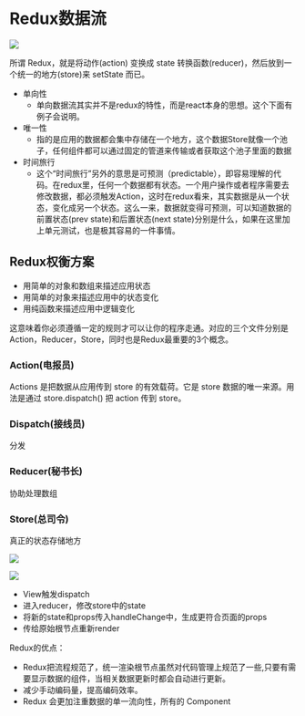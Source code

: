 # Redux数据流

![](https://img.alicdn.com/tps/TB1kYfaNVXXXXcLaXXXXXXXXXXX-604-352.png)

所谓 Redux，就是将动作(action) 变换成 state 转换函数(reducer)，然后放到一个统一的地方(store)来 setState 而已。

- 单向性
  - 单向数据流其实并不是redux的特性，而是react本身的思想。这个下面有例子会说明。
- 唯一性
  - 指的是应用的数据都会集中存储在一个地方，这个数据Store就像一个池子，任何组件都可以通过固定的管道来传输或者获取这个池子里面的数据
- 时间旅行
  - 这个“时间旅行”另外的意思是可预测（predictable），即容易理解的代码。在redux里，任何一个数据都有状态。一个用户操作或者程序需要去修改数据，都必须触发Action，这时在redux看来，其实数据是从一个状态，变化成另一个状态。这么一来，数据就变得可预测，可以知道数据的前置状态(prev state)和后置状态(next state)分别是什么，如果在这里加上单元测试，也是极其容易的一件事情。
  
 ## Redux权衡方案
 
- 用简单的对象和数组来描述应用状态
- 用简单的对象来描述应用中的状态变化
- 用纯函数来描述应用中逻辑变化

这意味着你必须遵循一定的规则才可以让你的程序走通。对应的三个文件分别是Action，Reducer，Store，同时也是Redux最重要的3个概念。

### Action(电报员)

Actions 是把数据从应用传到 store 的有效载荷。它是 store 数据的唯一来源。用法是通过 store.dispatch() 把 action 传到 store。

### Dispatch(接线员)

分发

### Reducer(秘书长)

协助处理数组

### Store(总司令)

真正的状态存储地方

![](https://img.alicdn.com/tps/TB1NzjHNVXXXXa6XpXXXXXXXXXX-1399-581.png)

![](https://img.alicdn.com/tps/TB1tRDBNVXXXXX9XFXXXXXXXXXX-799-391.png)

- View触发dispatch
- 进入reducer，修改store中的state
- 将新的state和props传入handleChange中，生成更符合页面的props
- 传给原始根节点重新render

Redux的优点：

- Redux把流程规范了，统一渲染根节点虽然对代码管理上规范了一些,只要有需要显示数据的组件，当相关数据更新时都会自动进行更新。
- 减少手动编码量，提高编码效率。
- Redux 会更加注重数据的单一流向性，所有的 Component
